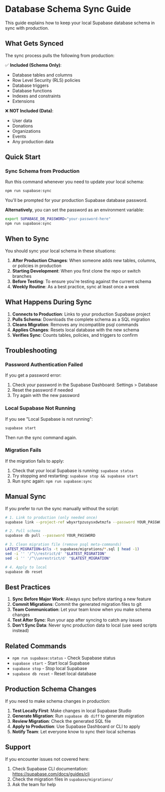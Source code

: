 # Database Schema Sync Guide

This guide explains how to keep your local Supabase database schema in sync with production.

## What Gets Synced

The sync process pulls the following from production:

✅ **Included (Schema Only)**:
- Database tables and columns
- Row Level Security (RLS) policies
- Database triggers
- Database functions
- Indexes and constraints
- Extensions

❌ **NOT Included (Data)**:
- User data
- Donations
- Organizations
- Events
- Any production data

## Quick Start

### Sync Schema from Production

Run this command whenever you need to update your local schema:

```bash
npm run supabase:sync
```

You'll be prompted for your production Supabase database password.

**Alternatively**, you can set the password as an environment variable:

```bash
export SUPABASE_DB_PASSWORD="your-password-here"
npm run supabase:sync
```

## When to Sync

You should sync your local schema in these situations:

1. **After Production Changes**: When someone adds new tables, columns, or policies in production
2. **Starting Development**: When you first clone the repo or switch branches
3. **Before Testing**: To ensure you're testing against the current schema
4. **Weekly Routine**: As a best practice, sync at least once a week

## What Happens During Sync

1. **Connects to Production**: Links to your production Supabase project
2. **Pulls Schema**: Downloads the complete schema as a SQL migration
3. **Cleans Migration**: Removes any incompatible psql commands
4. **Applies Changes**: Resets local database with the new schema
5. **Verifies Sync**: Counts tables, policies, and triggers to confirm

## Troubleshooting

### Password Authentication Failed

If you get a password error:
1. Check your password in the Supabase Dashboard: Settings > Database
2. Reset the password if needed
3. Try again with the new password

### Local Supabase Not Running

If you see "Local Supabase is not running":
```bash
supabase start
```

Then run the sync command again.

### Migration Fails

If the migration fails to apply:
1. Check that your local Supabase is running: `supabase status`
2. Try stopping and restarting: `supabase stop && supabase start`
3. Run sync again: `npm run supabase:sync`

## Manual Sync

If you prefer to run the sync manually without the script:

```bash
# 1. Link to production (only needed once)
supabase link --project-ref wbyxrtpzusysxdwtmzfa --password YOUR_PASSWORD

# 2. Pull schema
supabase db pull --password YOUR_PASSWORD

# 3. Clean migration file (remove psql meta-commands)
LATEST_MIGRATION=$(ls -t supabase/migrations/*.sql | head -1)
sed -i '' '/^\\restrict/d' "$LATEST_MIGRATION"
sed -i '' '/^\\unrestrict/d' "$LATEST_MIGRATION"

# 4. Apply to local
supabase db reset
```

## Best Practices

1. **Sync Before Major Work**: Always sync before starting a new feature
2. **Commit Migrations**: Commit the generated migration files to git
3. **Team Communication**: Let your team know when you make schema changes
4. **Test After Sync**: Run your app after syncing to catch any issues
5. **Don't Sync Data**: Never sync production data to local (use seed scripts instead)

## Related Commands

- `npm run supabase:status` - Check Supabase status
- `supabase start` - Start local Supabase
- `supabase stop` - Stop local Supabase
- `supabase db reset` - Reset local database

## Production Schema Changes

If you need to make schema changes in production:

1. **Test Locally First**: Make changes in local Supabase Studio
2. **Generate Migration**: Run `supabase db diff` to generate migration
3. **Review Migration**: Check the generated SQL file
4. **Apply to Production**: Use Supabase Dashboard or CLI to apply
5. **Notify Team**: Let everyone know to sync their local schemas

## Support

If you encounter issues not covered here:
1. Check Supabase CLI documentation: https://supabase.com/docs/guides/cli
2. Check the migration files in `supabase/migrations/`
3. Ask the team for help
